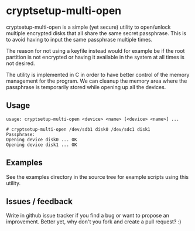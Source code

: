 cryptsetup-multi-open
=====================

cryptsetup-multi-open is a simple (yet secure) utility to open/unlock multiple
encrypted disks that all share the same secret passphrase. This is to avoid
having to input the same passphrase multiple times.

The reason for not using a keyfile instead would for example be if the root
partition is not encrypted or having it available in the system at all times
is not desired.

The utility is implemented in C in order to have better control of the memory
management for the program. We can cleanup the memory area where the passphrase
is temporarily stored while opening up all the devices.


Usage
-----

```
usage: cryptsetup-multi-open <device> <name> [<device> <name>] ...

# cryptsetup-multi-open /dev/sdb1 disk0 /dev/sdc1 disk1
Passphrase: 
Opening device disk0 ... OK
Opening device disk1 ... OK
```


Examples
--------

See the examples directory in the source tree for example scripts using this
utility.


Issues / feedback
-----------------

Write in github issue tracker if you find a bug or want to propose an
improvement. Better yet, why don't you fork and create a pull request? :)

